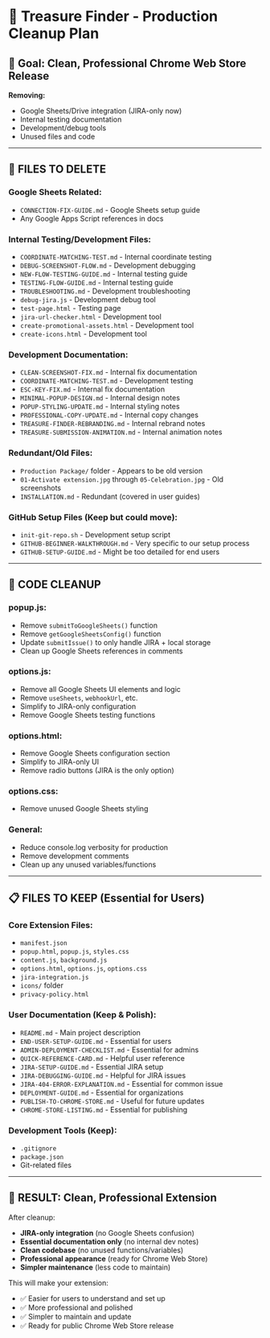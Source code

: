 # 🧹 Treasure Finder - Production Cleanup Plan

## 🎯 Goal: Clean, Professional Chrome Web Store Release

**Removing:**
- Google Sheets/Drive integration (JIRA-only now)  
- Internal testing documentation
- Development/debug tools
- Unused files and code

---

## 📁 FILES TO DELETE

### Google Sheets Related:
- `CONNECTION-FIX-GUIDE.md` - Google Sheets setup guide
- Any Google Apps Script references in docs

### Internal Testing/Development Files:
- `COORDINATE-MATCHING-TEST.md` - Internal coordinate testing
- `DEBUG-SCREENSHOT-FLOW.md` - Development debugging
- `NEW-FLOW-TESTING-GUIDE.md` - Internal testing guide  
- `TESTING-FLOW-GUIDE.md` - Internal testing guide
- `TROUBLESHOOTING.md` - Development troubleshooting
- `debug-jira.js` - Development debug tool
- `test-page.html` - Testing page
- `jira-url-checker.html` - Development tool
- `create-promotional-assets.html` - Development tool
- `create-icons.html` - Development tool

### Development Documentation:
- `CLEAN-SCREENSHOT-FIX.md` - Internal fix documentation
- `COORDINATE-MATCHING-TEST.md` - Development testing
- `ESC-KEY-FIX.md` - Internal fix documentation  
- `MINIMAL-POPUP-DESIGN.md` - Internal design notes
- `POPUP-STYLING-UPDATE.md` - Internal styling notes
- `PROFESSIONAL-COPY-UPDATE.md` - Internal copy changes
- `TREASURE-FINDER-REBRANDING.md` - Internal rebrand notes
- `TREASURE-SUBMISSION-ANIMATION.md` - Internal animation notes

### Redundant/Old Files:
- `Production Package/` folder - Appears to be old version
- `01-Activate extension.jpg` through `05-Celebration.jpg` - Old screenshots
- `INSTALLATION.md` - Redundant (covered in user guides)

### GitHub Setup Files (Keep but could move):
- `init-git-repo.sh` - Development setup script
- `GITHUB-BEGINNER-WALKTHROUGH.md` - Very specific to our setup process
- `GITHUB-SETUP-GUIDE.md` - Might be too detailed for end users

---

## 🔧 CODE CLEANUP

### popup.js:
- Remove `submitToGoogleSheets()` function
- Remove `getGoogleSheetsConfig()` function  
- Update `submitIssue()` to only handle JIRA + local storage
- Clean up Google Sheets references in comments

### options.js:
- Remove all Google Sheets UI elements and logic
- Remove `useSheets`, `webhookUrl`, etc.
- Simplify to JIRA-only configuration
- Remove Google Sheets testing functions

### options.html:
- Remove Google Sheets configuration section
- Simplify to JIRA-only UI
- Remove radio buttons (JIRA is the only option)

### options.css:
- Remove unused Google Sheets styling

### General:
- Reduce console.log verbosity for production
- Remove development comments
- Clean up any unused variables/functions

---

## 📋 FILES TO KEEP (Essential for Users)

### Core Extension Files:
- `manifest.json`
- `popup.html`, `popup.js`, `styles.css`
- `content.js`, `background.js`
- `options.html`, `options.js`, `options.css`
- `jira-integration.js`
- `icons/` folder
- `privacy-policy.html`

### User Documentation (Keep & Polish):
- `README.md` - Main project description
- `END-USER-SETUP-GUIDE.md` - Essential for users
- `ADMIN-DEPLOYMENT-CHECKLIST.md` - Essential for admins  
- `QUICK-REFERENCE-CARD.md` - Helpful user reference
- `JIRA-SETUP-GUIDE.md` - Essential JIRA setup
- `JIRA-DEBUGGING-GUIDE.md` - Helpful for JIRA issues
- `JIRA-404-ERROR-EXPLANATION.md` - Essential for common issue
- `DEPLOYMENT-GUIDE.md` - Essential for organizations
- `PUBLISH-TO-CHROME-STORE.md` - Useful for future updates
- `CHROME-STORE-LISTING.md` - Essential for publishing

### Development Tools (Keep):
- `.gitignore`
- `package.json` 
- Git-related files

---

## 🎯 RESULT: Clean, Professional Extension

After cleanup:
- **JIRA-only integration** (no Google Sheets confusion)
- **Essential documentation only** (no internal dev notes)
- **Clean codebase** (no unused functions/variables)
- **Professional appearance** (ready for Chrome Web Store)
- **Simpler maintenance** (less code to maintain)

This will make your extension:
- ✅ Easier for users to understand and set up
- ✅ More professional and polished
- ✅ Simpler to maintain and update
- ✅ Ready for public Chrome Web Store release

